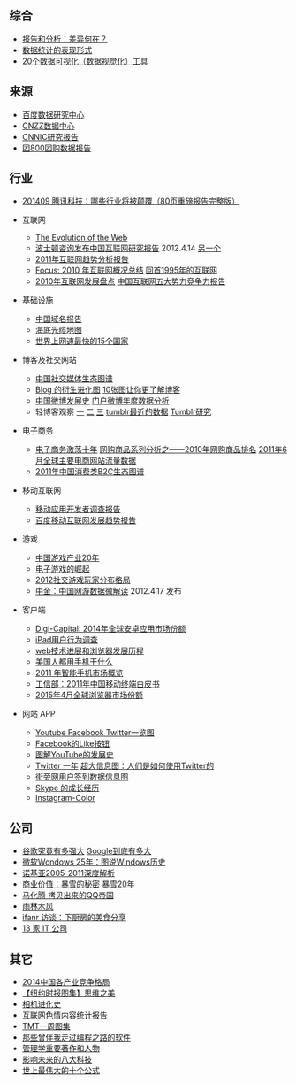 ## 综合
* [报告和分析：差异何在？](http://www.chinawebanalytics.cn/reporting-vs-analysis/ )
* [数据统计的表现形式](http://ucdchina.com/snap/8789)
* [20个数据可视化（数据视觉化）工具](http://blog.jobbole.com/36507/)

## 来源
* [百度数据研究中心](http://data.baidu.com/?site_id=750786&s_date=1314515650000&e_date=1317021250000&e2_date=&s2_date=&targetid= )
* [CNZZ数据中心](http://data.cnzz.com/ )
* [CNNIC研究报告](http://www.cnnic.cn/research/bgxz/ )
* [团800团购数据报告](http://zixun.tuan800.com/a/tuangoushujubaogao/list_13_1.html )

## 行业
* [201409 腾讯科技：哪些行业将被颠覆（80页重磅报告完整版）](http://www.199it.com/archives/277134.html)
* 互联网
    * [The Evolution of the Web](http://www.evolutionoftheweb.com/?force=true )
    * [波士顿咨询发布中国互联网研究报告](http://www.techfrom.com/25842.html ) 2012.4.14  [另一个](http://www.36kr.com/p/102884.html )
    * [2011年互联网趋势分析报告](http://www.techfrom.com/17361.html )
    * [Focus: 2010 年互联网概况总结](http://www.ifanr.com/32311 ) [回首1995年的互联网](http://article.yeeyan.org/view/184220/197436 )
    * [2010年互联网发展盘点](http://www.williamlong.info/archives/2464.html ) [中国互联网五大势力竞争力报告](http://lusongsong.com/info/post/15.html )
* 基础设施
    * [中国域名报告](http://www.cnbeta.com/articles/120380.htm ) 
    * [海底光缆地图](http://it.solidot.org/article.pl?sid=11/07/16/1057228&amp;from=rss )
    * [世界上网速最快的15个国家](http://article.yeeyan.org/view/252818/220607 )
* 博客及社交网站
    * [中国社交媒体生态图谱](http://www.36kr.com/p/16685.html )
    * [Blog 的衍生进化图](http://www.ifanr.com/27894 ) [10张图让你更了解博客](http://www.ezloo.com/2011/03/blogosphere.html )
    * [中国微博发展史](http://blog.donews.com/keso/archive/2011/02/28/1583651.aspx )  [门户微博年度数据分析](http://www.williamlong.info/archives/2530.html ) 
    * 轻博客观察 [一](http://www.36kr.com/p/36475.html ) [二](http://www.36kr.com/p/36481.html ) [三](http://www.36kr.com/p/36484.html ) [tumblr最近的数据](http://ucdchina.com/snap/9812 ) [Tumblr研究](http://firecacada.blog.163.com/blog/static/707437620116682631106/ )
* 电子商务
    * [电子商务激荡十年](http://www.alibuybuy.com/posts/27593.html ) [网购商品系列分析之——2010年网购商品排名](http://blog.sina.com.cn/s/blog_5101b9050100r95r.html ) [2011年6月全球主要电商网站流量数据](http://xuexinlu.blogbus.com/logs/156893839.html )
    * [2011年中国消费类B2C生态图谱](http://www.yeeclub.com/yeeclub/?p=1196 )
* 移动互联网
    * [移动应用开发者调查报告](http://www.ifanr.com/28049 )
    * [百度移动互联网发展趋势报告](http://open.shouji.baidu.com/?page=mireport )
* 游戏
    * [中国游戏产业20年](http://www.cnbeta.com/articles/156340.htm )
    * [电子游戏的崛起](http://www.guokr.com/article/101471/ )
    * [2012社交游戏玩家分布格局](http://www.cnbeta.com/articles/176705.htm )
    * [中金：中国网游数据微解读](http://www.199it.com/archives/31859.html ) 2012.4.17 发布

* 客户端
    * [Digi-Capital: 2014年全球安卓应用市场份额](http://www.leiphone.com/news/201504/twd2o20e5CfM9lj3.html)
    * [iPad用户行为调查](http://tech2ipo.com/27177/ )
    * [web技术进展和浏览器发展历程](http://www.36kr.com/p/44402.html )
    * [美国人都用手机干什么](http://www.cnbeta.com/articles/151945.htm )
    * [ 2011 年智能手机市场概览](http://www.ifanr.com/75146)
    * [工信部：2011年中国移动终端白皮书](http://www.199it.com/archives/32142.html )
    * [2015年4月全球浏览器市场份额](http://venturebeat.com/2015/05/01/chrome-passes-25-market-share-ie-and-firefox-slip/)

* 网站 APP
    * [Youtube Facebook Twitter一览图](http://weiwuhui.com/3483.html )
    * [Facebook的Like按钮](http://www.36kr.com/p/25230.html )
    * [图解YouTube的发展史](http://www.cnbeta.com/articles/128730.htm )
    * [ Twitter 一年](http://www.ifanr.com/28525) [超大信息图：人们是如何使用Twitter的](http://www.36kr.com/p/41756.html )
    * [街旁网用户签到数据信息图](http://www.36kr.com/p/33071.html )
    * [Skype 的成长经历](http://www.ifanr.com/40993 )
    * [Instagram-Color ](http://www.ifanr.com/40950 )

## 公司
* [谷歌究竟有多强大](http://article.yeeyan.org/view/155419/148901) [ Google到底有多大](http://www.williamlong.info/archives/2626.html)
* [微软Wondows 25年：图说Windows历史](http://article.yeeyan.org/view/185261/152798)
* [诺基亚2005-2011深度解析](http://www.cnbeta.com/articles/152101.htm)
* [商业价值：暴雪的秘密](http://www.alibuybuy.com/posts/25063.html) [暴雪20年](http://ucdchina.com/snap/9829)
* [马化腾 拷贝出来的QQ帝国](http://www.cnbeta.com/articles/145721.htm)
* [雨林木风](http://www.cnbeta.com/articles/122070.htm)
* [ifanr 访谈：下厨房的美食分享](http://www.ifanr.com/51964)
* [13 家 IT 公司](http://www.ifanr.com/40959)

## 其它
* [2014中国各产业竞争格局](http://mp.weixin.qq.com/s?__biz=MzA5OTA4NjUxNg==&mid=200037158&idx=5&sn=f0765690e7c4dab5d4cce7a61da8b6b2)
* [【纽约时报图集】思维之美](http://article.yeeyan.org/view/116907/155242 )
* [相机进化史](http://www.cnbeta.com/articles/120150.htm )
* [互联网色情内容统计报告](http://www.cnbeta.com/articles/120150.htm )
* [TMT一周图集](http://weiwuhui.com/3775.html )
* [那些曾伴我走过编程之路的软件](http://coolshell.cn/articles/5576.html )
* [管理学重要著作和人物](http://blog.csdn.net/jpr1990/article/details/6872850 )
* [影响未来的八大科技](http://www.36kr.com/p/47896.html )
* [世上最伟大的十个公式](http://blog.csdn.net/nndtdx/article/details/6765300 )
